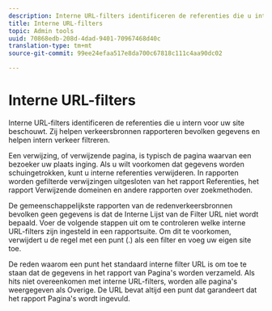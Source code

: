 ```yaml
---
description: Interne URL-filters identificeren de referenties die u intern voor uw site beschouwt. Zij helpen verkeersbronnen rapporteren bevolken gegevens en helpen intern verkeer filtreren.
title: Interne URL-filters
topic: Admin tools
uuid: 70868edb-208d-4dad-9401-70967468d40c
translation-type: tm+mt
source-git-commit: 99ee24efaa517e8da700c67818c111c4aa90dc02

---
```



# Interne URL-filters

Interne URL-filters identificeren de referenties die u intern voor uw site beschouwt. Zij helpen verkeersbronnen rapporteren bevolken gegevens en helpen intern verkeer filtreren.

Een verwijzing, of verwijzende pagina, is typisch de pagina waarvan een bezoeker uw plaats inging. Als u wilt voorkomen dat gegevens worden schuingetrokken, kunt u interne referenties verwijderen. In rapporten worden gefilterde verwijzingen uitgesloten van het rapport [](/help/components/c-variables/dimensionslist/reports-referrers.md)Referenties, het rapport [](/help/components/c-variables/dimensionslist/reports-referring-domains.md)Verwijzende domeinen en andere rapporten over zoekmethoden.

De gemeenschappelijkste rapporten van de redenverkeersbronnen bevolken geen gegevens is dat de Interne Lijst van de Filter URL niet wordt bepaald. Voer de volgende stappen uit om te controleren welke interne URL-filters zijn ingesteld in een rapportsuite. Om dit te voorkomen, verwijdert u de regel met een punt (.) als een filter en voeg uw eigen site toe.

De reden waarom een punt het standaard interne filter URL is om toe te staan dat de gegevens in het rapport van Pagina&#39;s worden verzameld. Als hits niet overeenkomen met interne URL-filters, worden alle pagina&#39;s weergegeven als Overige. De URL bevat altijd een punt dat garandeert dat het rapport Pagina&#39;s wordt ingevuld.
